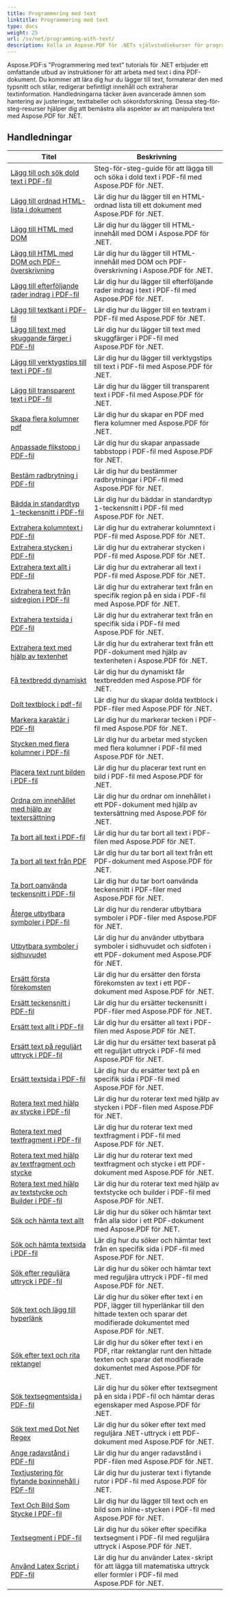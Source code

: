 ```yaml
---
title: Programmering med text
linktitle: Programmering med text
type: docs
weight: 25
url: /sv/net/programming-with-text/
description: Kolla in Aspose.PDF för .NETs självstudiekurser för programmering med text, som leder dig genom avancerad textmanipulation i dina PDF-dokument.
---
```

Aspose.PDF:s "Programmering med text" tutorials för .NET erbjuder ett omfattande utbud av instruktioner för att arbeta med text i dina PDF-dokument. Du kommer att lära dig hur du lägger till text, formaterar den med typsnitt och stilar, redigerar befintligt innehåll och extraherar textinformation. Handledningarna täcker även avancerade ämnen som hantering av justeringar, texttabeller och sökordsforskning. Dessa steg-för-steg-resurser hjälper dig att bemästra alla aspekter av att manipulera text med Aspose.PDF för .NET.

## Handledningar
| Titel | Beskrivning |
| --- | --- | 
| [Lägg till och sök dold text i PDF-fil](./add-and-search-hidden-text/) | Steg-för-steg-guide för att lägga till och söka i dold text i PDF-fil med Aspose.PDF för .NET. |  
| [Lägg till ordnad HTML-lista i dokument](./add-html-ordered-list-into-documents/) | Lär dig hur du lägger till en HTML-ordnad lista till ett dokument med Aspose.PDF för .NET. |  
| [Lägg till HTML med DOM](./add-html-using-dom/) | Lär dig hur du lägger till HTML-innehåll med DOM i Aspose.PDF för .NET. |  
| [Lägg till HTML med DOM och PDF-överskrivning](./add-html-using-dom-and-overwrite/) | Lär dig hur du lägger till HTML-innehåll med DOM och PDF-överskrivning i Aspose.PDF för .NET. |  
| [Lägg till efterföljande rader indrag i PDF-fil](./add-subsequent-lines-indent/) | Lär dig hur du lägger till efterföljande rader indrag i text i PDF-fil med Aspose.PDF för .NET. |  
| [Lägg till textkant i PDF-fil](./add-text-border/) | Lär dig hur du lägger till en textram i PDF-fil med Aspose.PDF för .NET. |  
| [Lägg till text med skuggande färger i PDF-fil](./add-text-with-shading-colors/) | Lär dig hur du lägger till text med skuggfärger i PDF-fil med Aspose.PDF för .NET. |  
| [Lägg till verktygstips till text i PDF-fil](./add-tooltip-to-text/) | Lär dig hur du lägger till verktygstips till text i PDF-fil med Aspose.PDF för .NET. |  
| [Lägg till transparent text i PDF-fil](./add-transparent-text/) | Lär dig hur du lägger till transparent text i PDF-fil med Aspose.PDF för .NET. |  
| [Skapa flera kolumner pdf](./create-multi-column-pdf/) | Lär dig hur du skapar en PDF med flera kolumner med Aspose.PDF för .NET. |  
| [Anpassade flikstopp i PDF-fil](./custom-tab-stops/) | Lär dig hur du skapar anpassade tabbstopp i PDF-fil med Aspose.PDF för .NET. |  
| [Bestäm radbrytning i PDF-fil](./determine-line-break/) | Lär dig hur du bestämmer radbrytningar i PDF-fil med Aspose.PDF för .NET. |  
| [Bädda in standardtyp 1-teckensnitt i PDF-fil](./embed-standard-type-1fonts/) | Lär dig hur du bäddar in standardtyp 1-teckensnitt i PDF-fil med Aspose.PDF för .NET. |  
| [Extrahera kolumntext i PDF-fil](./extract-columns-text/) | Lär dig hur du extraherar kolumntext i PDF-fil med Aspose.PDF för .NET. |  
| [Extrahera stycken i PDF-fil](./extract-paragraphs/) | Lär dig hur du extraherar stycken i PDF-fil med Aspose.PDF för .NET. |   
| [Extrahera text allt i PDF-fil](./extract-text-all/) |Lär dig hur du extraherar all text i PDF-fil med Aspose.PDF för .NET.|  
| [Extrahera text från sidregion i PDF-fil](./extract-text-from-page-region/) | Lär dig hur du extraherar text från en specifik region på en sida i PDF-fil med Aspose.PDF för .NET. |  
| [Extrahera textsida i PDF-fil](./extract-text-page/) | Lär dig hur du extraherar text från en specifik sida i PDF-fil med Aspose.PDF för .NET. |  
| [Extrahera text med hjälp av textenhet](./extract-text-using-text-device/) | Lär dig hur du extraherar text från ett PDF-dokument med hjälp av textenheten i Aspose.PDF för .NET. |  
| [Få textbredd dynamiskt](./get-width-of-text-dynamically/) | Lär dig hur du dynamiskt får textbredden med Aspose.PDF för .NET. |  
| [Dolt textblock i pdf-fil](./hidden-text-block/) | Lär dig hur du skapar dolda textblock i PDF-filer med Aspose.PDF för .NET. |  
| [Markera karaktär i PDF-fil](./highlight-character-in-pdf/) | Lär dig hur du markerar tecken i PDF-fil med Aspose.PDF för .NET. |  
| [Stycken med flera kolumner i PDF-fil](./multicolumn-paragraphs/) | Lär dig hur du arbetar med stycken med flera kolumner i PDF-fil med Aspose.PDF för .NET. |  
| [Placera text runt bilden i PDF-fil](./placing-text-around-image/) | Lär dig hur du placerar text runt en bild i PDF-fil med Aspose.PDF för .NET. |  
| [Ordna om innehållet med hjälp av textersättning](./rearrange-contents-using-text-replacement/) | Lär dig hur du ordnar om innehållet i ett PDF-dokument med hjälp av textersättning med Aspose.PDF för .NET. |  
| [Ta bort all text i PDF-fil](./remove-all-text/) | Lär dig hur du tar bort all text i PDF-filen med Aspose.PDF för .NET. |  
| [Ta bort all text från PDF](./remove-all-text-from-pdf/) | Lär dig hur du tar bort all text från ett PDF-dokument med Aspose.PDF för .NET. |  
| [Ta bort oanvända teckensnitt i PDF-fil](./remove-unused-fonts/) | Lär dig hur du tar bort oanvända teckensnitt i PDF-filer med Aspose.PDF för .NET. |  
| [Återge utbytbara symboler i PDF-fil](./rendering-replaceable-symbols/) | Lär dig hur du renderar utbytbara symboler i PDF-filer med Aspose.PDF för .NET. |  
| [Utbytbara symboler i sidhuvudet](./replaceable-symbols-in-header-footer/) | Lär dig hur du använder utbytbara symboler i sidhuvudet och sidfoten i ett PDF-dokument med Aspose.PDF för .NET. |  
| [Ersätt första förekomsten](./replace-first-occurrence/) | Lär dig hur du ersätter den första förekomsten av text i ett PDF-dokument med Aspose.PDF för .NET. |  
| [Ersätt teckensnitt i PDF-fil](./replace-fonts/) | Lär dig hur du ersätter teckensnitt i PDF-filer med Aspose.PDF för .NET. |  
| [Ersätt text allt i PDF-fil](./replace-text-all/) | Lär dig hur du ersätter all text i PDF-filen med Aspose.PDF för .NET. |  
| [Ersätt text på reguljärt uttryck i PDF-fil](./replace-text-on-regular-expression/) | Lär dig hur du ersätter text baserat på ett reguljärt uttryck i PDF-fil med Aspose.PDF för .NET. |  
| [Ersätt textsida i PDF-fil](./replace-text-page/) | Lär dig hur du ersätter text på en specifik sida i PDF-fil med Aspose.PDF för .NET. |  
| [Rotera text med hjälp av stycke i PDF-fil](./rotate-text-using-paragraph/) | Lär dig hur du roterar text med hjälp av stycken i PDF-filen med Aspose.PDF för .NET. |  
| [Rotera text med textfragment i PDF-fil](./rotate-text-using-text-fragment/) | Lär dig hur du roterar text med textfragment i PDF-fil med Aspose.PDF för .NET. |  
| [Rotera text med hjälp av textfragment och stycke](./rotate-text-using-text-fragment-and-paragraph/) | Lär dig hur du roterar text med textfragment och stycke i ett PDF-dokument med Aspose.PDF för .NET. |  
| [Rotera text med hjälp av textstycke och Builder i PDF-fil](./rotate-text-using-text-paragraph-and-builder/) | Lär dig hur du roterar text med hjälp av textstycke och builder i PDF-fil med Aspose.PDF för .NET. |  
| [Sök och hämta text allt](./search-and-get-text-all/) | Lär dig hur du söker och hämtar text från alla sidor i ett PDF-dokument med Aspose.PDF för .NET. |  
| [Sök och hämta textsida i PDF-fil](./search-and-get-text-page/) | Lär dig hur du söker och hämtar text från en specifik sida i PDF-fil med Aspose.PDF för .NET. |  
| [Sök efter reguljära uttryck i PDF-fil](./search-regular-expression/) | Lär dig hur du söker och hämtar text med reguljära uttryck i PDF-fil med Aspose.PDF för .NET. |  
| [Sök text och lägg till hyperlänk](./search-text-and-add-hyperlink/) | Lär dig hur du söker efter text i en PDF, lägger till hyperlänkar till den hittade texten och sparar det modifierade dokumentet med Aspose.PDF för .NET. |  
| [Sök efter text och rita rektangel](./search-text-and-draw-rectangle/) | Lär dig hur du söker efter text i en PDF, ritar rektanglar runt den hittade texten och sparar det modifierade dokumentet med Aspose.PDF för .NET. |  
| [Sök textsegmentsida i PDF-fil](./search-text-segments-page/) | Lär dig hur du söker efter textsegment på en sida i PDF-fil och hämtar deras egenskaper med Aspose.PDF för .NET. |  
| [Sök text med Dot Net Regex](./search-text-with-dot-net-regex/) | Lär dig hur du söker efter text med reguljära .NET-uttryck i ett PDF-dokument med Aspose.PDF för .NET. |   
| [Ange radavstånd i PDF-fil](./specify-line-spacing/) | Lär dig hur du anger radavstånd i PDF-filen med Aspose.PDF för .NET. |  
| [Textjustering för flytande boxinnehåll i PDF-fil](./text-alignment-for-floating-box-contents/) | Lär dig hur du justerar text i flytande rutor i PDF-fil med Aspose.PDF för .NET. |  
| [Text Och Bild Som Stycke I PDF-fil](./text-and-image-as-paragraph/) | Lär dig hur du lägger till text och en bild som inline-stycken i PDF-fil med Aspose.PDF för .NET. |  
| [Textsegment i PDF-fil](./text-segments/) | Lär dig hur du söker efter specifika textsegment i PDF-fil med reguljära uttryck i Aspose.PDF för .NET. |  
| [Använd Latex Script i PDF-fil](./use-latex-script/) | Lär dig hur du använder Latex-skript för att lägga till matematiska uttryck eller formler i PDF-fil med Aspose.PDF för .NET. |  